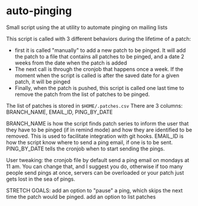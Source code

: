 # auto-pinging
Small script using the at utility to automate pinging on mailing lists

This script is called with 3 different behaviors during the lifetime of a patch:
* first it is called "manually" to add a new patch to be pinged. It will add the patch to a file that contains all patches to be pinged, and a date 2 weeks from the date when the patch is added
* The next call is through the cronjob that happens once a week. If the moment when the script is called is after the saved date for a given patch, it will be pinged
* Finally, when the patch is pushed, this script is called one last time to remove the patch from the list of patches to be pinged.

The list of patches is stored in `$HOME/.patches.csv`
There are 3 columns:
BRANCH_NAME, EMAIL_ID, PING_BY_DATE

BRANCH_NAME is how the script finds patch series to inform the user that they have to be pinged (if in remind mode) and how they are identified to be removed. This is used to facilitate integration with git hooks.
EMAIL_ID is how the script know where to send a ping email, if one is to be  sent.
PING_BY_DATE tells the cronjob when to start sending the pings.

User tweaking: the cronjob file by default send a ping email on mondays at 11 am. You can change that, and I suggest you do, otherwise if too many people send pings at once, servers can be overloaded or your patch just gets lost in the sea of pings.

STRETCH GOALS:
    add an option to "pause" a ping, which skips the next time the patch would be pinged.
    add an option to list patches

